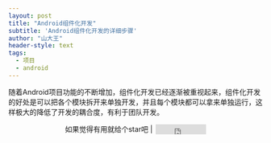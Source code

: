 ```yaml
---
layout: post
title: "Android组件化开发"
subtitle: 'Android组件化开发的详细步骤'
author: "山大王"
header-style: text
tags:
  - 项目
  - android
---
```


随着Android项目功能的不断增加，组件化开发已经逐渐被重视起来，组件化开发的好处是可以把各个模块拆开来单独开发，并且每个模块都可以拿来单独运行，这样极大的降低了开发的耦合度，有利于团队开发。



<div class="row">
    <div class="col-lg-8 col-lg-offset-2 col-md-10 col-md-offset-1">
        <p class="copyright text-muted">
            <center> 
                如果觉得有用就给个star吧 |
                <iframe
                    style="margin-left: 2px; margin-bottom:-5px;"
                    frameborder="0" scrolling="0" width="100px" height="20px"
                    src="https://ghbtns.com/github-btn.html?user=sdwwld&repo=module&type=star&count=true" >
                </iframe>
            </center>
        </p>
    </div>
</div>

